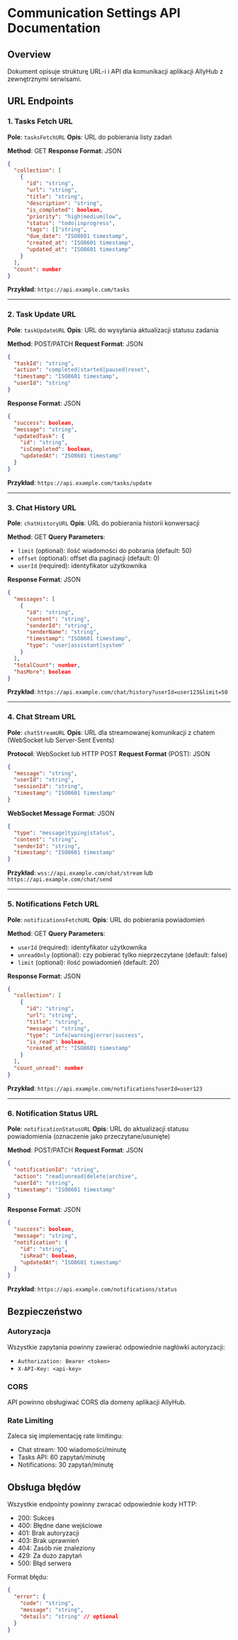# Communication Settings API Documentation

## Overview
Dokument opisuje strukturę URL-i i API dla komunikacji aplikacji AllyHub z zewnętrznymi serwisami.

## URL Endpoints

### 1. Tasks Fetch URL
**Pole**: `tasksFetchURL`
**Opis**: URL do pobierania listy zadań

**Method**: GET
**Response Format**: JSON
```json
{
  "collection": [
    {
      "id": "string",
      "url": "string",
      "title": "string",
      "description": "string",
      "is_completed": boolean,
      "priority": "high|medium|low",
      "status": "todo|inprogress",
      "tags": []"string",
      "due_date": "ISO8601 timestamp",
      "created_at": "ISO8601 timestamp",
      "updated_at": "ISO8601 timestamp"
    }
  ],
  "count": number
}
```

**Przykład**: `https://api.example.com/tasks`

---

### 2. Task Update URL
**Pole**: `taskUpdateURL`
**Opis**: URL do wysyłania aktualizacji statusu zadania

**Method**: POST/PATCH
**Request Format**: JSON
```json
{
  "taskId": "string",
  "action": "completed|started|paused|reset",
  "timestamp": "ISO8601 timestamp",
  "userId": "string"
}
```

**Response Format**: JSON
```json
{
  "success": boolean,
  "message": "string",
  "updatedTask": {
    "id": "string",
    "isCompleted": boolean,
    "updatedAt": "ISO8601 timestamp"
  }
}
```

**Przykład**: `https://api.example.com/tasks/update`

---

### 3. Chat History URL
**Pole**: `chatHistoryURL`
**Opis**: URL do pobierania historii konwersacji

**Method**: GET
**Query Parameters**: 
- `limit` (optional): ilość wiadomości do pobrania (default: 50)
- `offset` (optional): offset dla paginacji (default: 0)
- `userId` (required): identyfikator użytkownika

**Response Format**: JSON
```json
{
  "messages": [
    {
      "id": "string",
      "content": "string",
      "senderId": "string",
      "senderName": "string",
      "timestamp": "ISO8601 timestamp",
      "type": "user|assistant|system"
    }
  ],
  "totalCount": number,
  "hasMore": boolean
}
```

**Przykład**: `https://api.example.com/chat/history?userId=user123&limit=50`

---

### 4. Chat Stream URL
**Pole**: `chatStreamURL`
**Opis**: URL dla streamowanej komunikacji z chatem (WebSocket lub Server-Sent Events)

**Protocol**: WebSocket lub HTTP POST
**Request Format** (POST): JSON
```json
{
  "message": "string",
  "userId": "string",
  "sessionId": "string",
  "timestamp": "ISO8601 timestamp"
}
```

**WebSocket Message Format**: JSON
```json
{
  "type": "message|typing|status",
  "content": "string",
  "senderId": "string",
  "timestamp": "ISO8601 timestamp"
}
```

**Przykład**: `wss://api.example.com/chat/stream` lub `https://api.example.com/chat/send`

---

### 5. Notifications Fetch URL
**Pole**: `notificationsFetchURL`
**Opis**: URL do pobierania powiadomień

**Method**: GET
**Query Parameters**:
- `userId` (required): identyfikator użytkownika
- `unreadOnly` (optional): czy pobierać tylko nieprzeczytane (default: false)
- `limit` (optional): ilość powiadomień (default: 20)

**Response Format**: JSON
```json
{
  "collection": [
    {
      "id": "string",
      "url": "string",
      "title": "string",
      "message": "string",
      "type": "info|warning|error|success",
      "is_read": boolean,
      "created_at": "ISO8601 timestamp"
    }
  ],
  "count_unread": number
}
```

**Przykład**: `https://api.example.com/notifications?userId=user123`

---

### 6. Notification Status URL
**Pole**: `notificationStatusURL`
**Opis**: URL do aktualizacji statusu powiadomienia (oznaczenie jako przeczytane/usunięte)

**Method**: POST/PATCH
**Request Format**: JSON
```json
{
  "notificationId": "string",
  "action": "read|unread|delete|archive",
  "userId": "string",
  "timestamp": "ISO8601 timestamp"
}
```

**Response Format**: JSON
```json
{
  "success": boolean,
  "message": "string",
  "notification": {
    "id": "string",
    "isRead": boolean,
    "updatedAt": "ISO8601 timestamp"
  }
}
```

**Przykład**: `https://api.example.com/notifications/status`

## Bezpieczeństwo

### Autoryzacja
Wszystkie zapytania powinny zawierać odpowiednie nagłówki autoryzacji:
- `Authorization: Bearer <token>`
- `X-API-Key: <api-key>`

### CORS
API powinno obsługiwać CORS dla domeny aplikacji AllyHub.

### Rate Limiting
Zaleca się implementację rate limitingu:
- Chat stream: 100 wiadomości/minutę
- Tasks API: 60 zapytań/minutę
- Notifications: 30 zapytań/minutę

## Obsługa błędów
Wszystkie endpointy powinny zwracać odpowiednie kody HTTP:
- 200: Sukces
- 400: Błędne dane wejściowe
- 401: Brak autoryzacji
- 403: Brak uprawnień
- 404: Zasób nie znaleziony
- 429: Za dużo zapytań
- 500: Błąd serwera

Format błędu:
```json
{
  "error": {
    "code": "string",
    "message": "string",
    "details": "string" // optional
  }
}
```